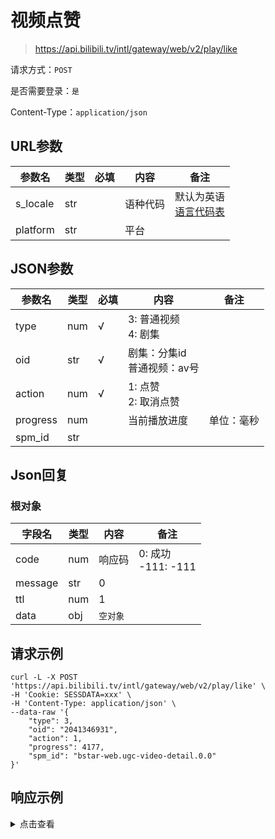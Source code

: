 # 视频点赞

> https://api.bilibili.tv/intl/gateway/web/v2/play/like

请求方式：`POST`

是否需要登录：`是`

Content-Type：`application/json`

## URL参数

| 参数名      | 类型  | 必填  | 内容   | 备注                                |
|----------|-----|-----|------|-----------------------------------|
| s_locale | str |     | 语种代码 | 默认为英语<br/>[语言代码表](../language.md) |
| platform | str |     | 平台   |                                   |

## JSON参数

| 参数名      | 类型  | 必填  | 内容                   | 备注    |
|----------|-----|-----|----------------------|-------|
| type     | num | √   | 3: 普通视频<br/>4: 剧集    |       |
| oid      | str | √   | 剧集：分集id<br/>普通视频：av号 |       |
| action   | num | √   | 1: 点赞<br/>2: 取消点赞    |       |
| progress | num |     | 当前播放进度               | 单位：毫秒 |
| spm_id   | str |     |                      |       |

## Json回复

### 根对象

| 字段名     | 类型  | 内容    | 备注                   |
|---------|-----|-------|----------------------|
| code    | num | 响应码   | 0: 成功<br/>-111: -111 |
| message | str | 0     |                      |
| ttl     | num | 1     |                      |
| data    | obj | `空对象` |                      |

## 请求示例

```shell
curl -L -X POST 'https://api.bilibili.tv/intl/gateway/web/v2/play/like' \
-H 'Cookie: SESSDATA=xxx' \
-H 'Content-Type: application/json' \
--data-raw '{
    "type": 3,
    "oid": "2041346931",
    "action": 1,
    "progress": 4177,
    "spm_id": "bstar-web.ugc-video-detail.0.0"
}'
```

## 响应示例

<details>
<summary>点击查看</summary>

```json
{
  "code": 0,
  "message": "0",
  "ttl": 1,
  "data": {}
}
```

</details>